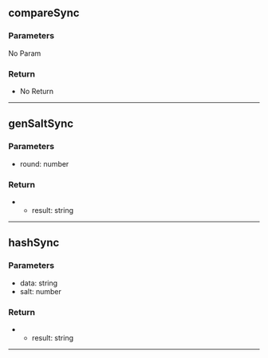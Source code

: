 ## compareSync
### Parameters
No Param
### Return
- No Return
--------------------------------------------
## genSaltSync
### Parameters
- round: number

### Return
- - result: string

--------------------------------------------
## hashSync
### Parameters
- data: string
- salt: number

### Return
- - result: string

--------------------------------------------
